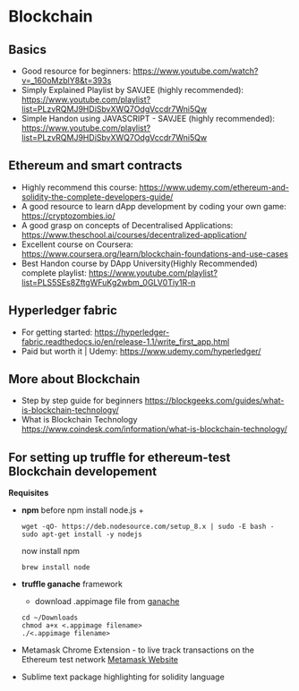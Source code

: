 # Blockchain

## Basics
+ Good resource for beginners: https://www.youtube.com/watch?v=_160oMzblY8&t=393s
+ Simply Explained Playlist by SAVJEE (highly recommended): https://www.youtube.com/playlist?list=PLzvRQMJ9HDiSbvXWQ7OdgVccdr7Wni5Qw
+ Simple Handon using JAVASCRIPT - SAVJEE (highly recommended): https://www.youtube.com/playlist?list=PLzvRQMJ9HDiSbvXWQ7OdgVccdr7Wni5Qw


## Ethereum and smart contracts
+ Highly recommend this course: https://www.udemy.com/ethereum-and-solidity-the-complete-developers-guide/
+ A good resource to learn dApp development by coding your own game: https://cryptozombies.io/
+ A good grasp on concepts of Decentralised Applications: https://www.theschool.ai/courses/decentralized-application/
+ Excellent course on Coursera: https://www.coursera.org/learn/blockchain-foundations-and-use-cases
+ Best Handon course by DApp University(Highly Recommended) complete playlist: https://www.youtube.com/playlist?list=PLS5SEs8ZftgWFuKg2wbm_0GLV0Tiy1R-n

## Hyperledger fabric
+ For getting started: https://hyperledger-fabric.readthedocs.io/en/release-1.1/write_first_app.html
+ Paid but worth it | Udemy: https://www.udemy.com/hyperledger/

## More about Blockchain
+ Step by step guide for beginners https://blockgeeks.com/guides/what-is-blockchain-technology/
+ What is Blockchain Technology https://www.coindesk.com/information/what-is-blockchain-technology/


## For setting up truffle for ethereum-test Blockchain developement
**Requisites**
+ **npm** 
  before npm install node.js
    + 
    ```
    wget -qO- https://deb.nodesource.com/setup_8.x | sudo -E bash -
    sudo apt-get install -y nodejs
    ```

  now install npm 
  ```
  brew install node
  ```
+ **truffle ganache** framework
  - download .appimage file from [ganache](https://truffleframework.com/ganache) 
  ```
  cd ~/Downloads
  chmod a+x <.appimage filename>
  ./<.appimage filename>
  ```
+ Metamask Chrome Extension - to live track transactions on the Ethereum test network
  [Metamask Website](https://metamask.io/)
+ Sublime text package highlighting for solidity language
